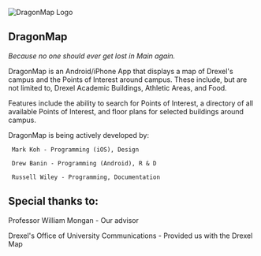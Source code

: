 ![DragonMap Logo](/markkohdev/DragonMap/raw/master/menuicon.png)


DragonMap
----------
*Because no one should ever get lost in Main again.*
   
   
DragonMap is an Android/iPhone App that displays a map of Drexel's campus and the Points of Interest around campus. These include, but are not limited to, Drexel Academic Buildings, Athletic Areas, and Food.

Features include the ability to search for Points of Interest, a directory of all available Points of Interest, and floor plans for selected buildings around campus.

DragonMap is being actively developed by:

     Mark Koh - Programming (iOS), Design

     Drew Banin - Programming (Android), R & D

     Russell Wiley - Programming, Documentation

Special thanks to:
-------------------

Professor William Mongan - Our advisor

Drexel's Office of University Communications - Provided us with the Drexel Map
